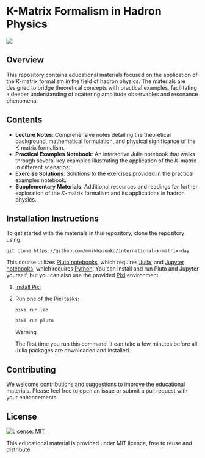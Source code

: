 # K-Matrix Formalism in Hadron Physics

[![](https://indico.cern.ch/event/1397619/logo-3676420921.png)](https://indico.cern.ch/event/1397619)

## Overview

This repository contains educational materials focused on the application of the $K$-matrix formalism in the field of hadron physics. The materials are designed to bridge theoretical concepts with practical examples, facilitating a deeper understanding of scattering amplitude observables and resonance phenomena.

## Contents

- **Lecture Notes**: Comprehensive notes detailing the theoretical background, mathematical formulation, and physical significance of the K-matrix formalism.
- **Practical Examples Notebook**: An interactive Julia notebook that walks through several key examples illustrating the application of the $K$-matrix in different scenarios:
- **Exercise Solutions**: Solutions to the exercises provided in the practical examples notebook.
- **Supplementary Materials**: Additional resources and readings for further exploration of the $K$-matrix formalism and its applications in hadron physics.

## Installation Instructions

To get started with the materials in this repository, clone the repository using:

```shell
git clone https://github.com/mmikhasenko/international-k-matrix-day
```

This course utilizes [Pluto notebooks](https://plutojl.org/), which requires [Julia](https://julialang.org/), and [Jupyter notebooks](https://jupyter.org), which requires [Python](https://www.python.org/downloads). You can install and run Pluto and Jupyter yourself, but you can also use the provided [Pixi](https://pixi.sh) environment.

1. [Install Pixi](https://pixi.sh/latest/#installation)
2. Run one of the Pixi tasks:

   ```shell
   pixi run lab
   ```

   ```shell
   pixi run pluto
   ```

   > [!WARNING]
   > The first time you run this command, it can take a few minutes before all Julia packages are downloaded and installed.

## Contributing

We welcome contributions and suggestions to improve the educational materials. Please feel free to open an issue or submit a pull request with your enhancements.

## License

[![License: MIT](https://img.shields.io/badge/License-MIT-yellow.svg)](https://opensource.org/licenses/MIT)

This educational material is provided under MIT licence, free to reuse and distribute.

